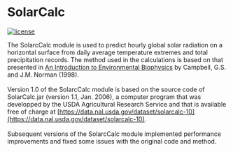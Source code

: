 # SolarCalc
[![license](https://img.shields.io/pypi/l/appconfigs.svg)](./LICENSE)

The SolarcCalc module is used to predict hourly global solar
radiation on a horizontal surface from daily average temperature
extremes and total precipitation records.
The method used in the calculations is based on that presented in
[An Introduction to Environmental Biophysics](https://link.springer.com/book/10.1007/978-1-4612-1626-1)
by Campbell, G.S. and J.M. Norman (1998).
<br><br>
Version 1.0 of the SolarcCalc module is based on the source code of
SolarCalc.jar (version 1.1, Jan. 2006), a computer program  that was
developped by the USDA Agricultural Research Service and that is
available free of charge at [https://data.nal.usda.gov/dataset/solarcalc-10](https://data.nal.usda.gov/dataset/solarcalc-10).
<br><br>
Subsequent versions of the SolarcCalc module implemented performance
improvements and fixed some issues with the original code and method.
